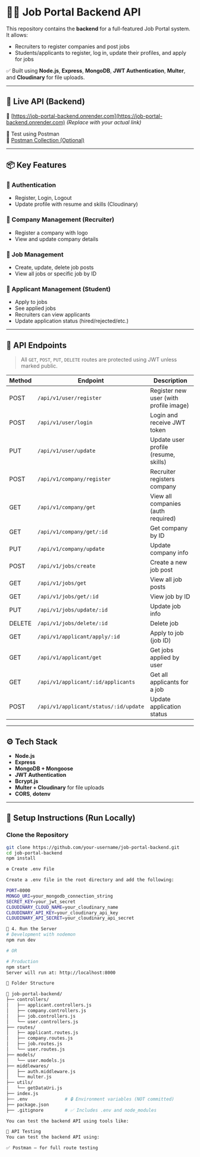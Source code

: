 # 🧑‍💼 Job Portal Backend API

This repository contains the **backend** for a full-featured Job Portal system. It allows:
- Recruiters to register companies and post jobs
- Students/applicants to register, log in, update their profiles, and apply for jobs

✅ Built using **Node.js**, **Express**, **MongoDB**, **JWT Authentication**, **Multer**, and **Cloudinary** for file uploads.

---

## 🚀 Live API (Backend)

🔗 [https://job-portal-backend.onrender.com](https://job-portal-backend.onrender.com) *(Replace with your actual link)*

🧪 Test using Postman  
📩 [Postman Collection (Optional)](./JobPortal.postman_collection.json)

---

## 📦 Key Features

### 👤 Authentication
- Register, Login, Logout
- Update profile with resume and skills (Cloudinary)

### 🏢 Company Management (Recruiter)
- Register a company with logo
- View and update company details

### 💼 Job Management
- Create, update, delete job posts
- View all jobs or specific job by ID

### 📝 Applicant Management (Student)
- Apply to jobs
- See applied jobs
- Recruiters can view applicants
- Update application status (hired/rejected/etc.)

---

## 🧪 API Endpoints

> All `GET`, `POST`, `PUT`, `DELETE` routes are protected using JWT unless marked public.

| Method | Endpoint                              | Description                              |
|--------|---------------------------------------|------------------------------------------|
| POST   | `/api/v1/user/register`               | Register new user (with profile image)   |
| POST   | `/api/v1/user/login`                  | Login and receive JWT token              |
| PUT    | `/api/v1/user/update`                 | Update user profile (resume, skills)     |
| POST   | `/api/v1/company/register`            | Recruiter registers company              |
| GET    | `/api/v1/company/get`                 | View all companies (auth required)       |
| GET    | `/api/v1/company/get/:id`             | Get company by ID                        |
| PUT    | `/api/v1/company/update`              | Update company info                      |
| POST   | `/api/v1/jobs/create`                 | Create a new job post                    |
| GET    | `/api/v1/jobs/get`                    | View all job posts                       |
| GET    | `/api/v1/jobs/get/:id`                | View job by ID                           |
| PUT    | `/api/v1/jobs/update/:id`             | Update job info                          |
| DELETE | `/api/v1/jobs/delete/:id`             | Delete job                               |
| GET    | `/api/v1/applicant/apply/:id`         | Apply to job (job ID)                    |
| GET    | `/api/v1/applicant/get`               | Get jobs applied by user                 |
| GET    | `/api/v1/applicant/:id/applicants`    | Get all applicants for a job             |
| POST   | `/api/v1/applicant/status/:id/update` | Update application status                |

---

## ⚙️ Tech Stack

- **Node.js**
- **Express**
- **MongoDB + Mongoose**
- **JWT Authentication**
- **Bcrypt.js**
- **Multer + Cloudinary** for file uploads
- **CORS**, **dotenv**

---

## 🔧 Setup Instructions (Run Locally)

###  Clone the Repository

```bash
git clone https://github.com/your-username/job-portal-backend.git
cd job-portal-backend
npm install

⚙️ Create .env File

Create a .env file in the root directory and add the following:

PORT=8000
MONGO_URI=your_mongodb_connection_string
SECRET_KEY=your_jwt_secret
CLOUDINARY_CLOUD_NAME=your_cloudinary_name
CLOUDINARY_API_KEY=your_cloudinary_api_key
CLOUDINARY_API_SECRET=your_cloudinary_api_secret

🚀 4. Run the Server
# Development with nodemon
npm run dev

# OR

# Production
npm start
Server will run at: http://localhost:8000

📁 Folder Structure

📁 job-portal-backend/
├── controllers/
│   ├── applicant.controllers.js
│   ├── company.controllers.js
│   ├── job.controllers.js
│   └── user.controllers.js
├── routes/
│   ├── applicant.routes.js
│   ├── company.routes.js
│   ├── job.routes.js
│   └── user.routes.js
├── models/
│   └── user.models.js
├── middlewares/
│   ├── auth.middleware.js
│   └── multer.js
├── utils/
│   └── getDataUri.js
├── index.js
├── .env              # 🔒 Environment variables (NOT committed)
├── package.json
├── .gitignore        # ✅ Includes .env and node_modules

You can test the backend API using tools like:

🧪 API Testing
You can test the backend API using:

✅ Postman – for full route testing
